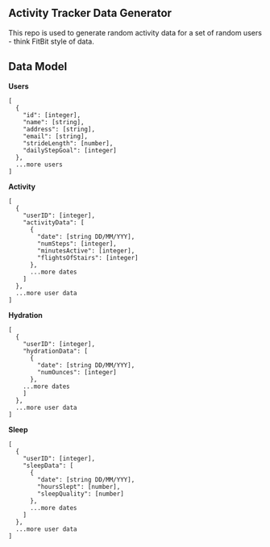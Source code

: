 ## Activity Tracker Data Generator

This repo is used to generate random activity data for a set of random users - think FitBit style of data.

## Data Model

**Users**

```
[
  {
    "id": [integer],
    "name": [string],
    "address": [string],
    "email": [string],
    "strideLength": [number],
    "dailyStepGoal": [integer]
  },
  ...more users
]
```

**Activity**

```
[
  {
    "userID": [integer],
    "activityData": [
      {
        "date": [string DD/MM/YYY],
        "numSteps": [integer],
        "minutesActive": [integer],
        "flightsOfStairs": [integer]
      },
      ...more dates
    ]
  },
  ...more user data
]
```

**Hydration**

```
[
  {
    "userID": [integer],
    "hydrationData": [
      {
        "date": [string DD/MM/YYY],
        "numOunces": [integer]
      },
    ...more dates
    ]
  },
  ...more user data
]
```

**Sleep**

```
[
  {
    "userID": [integer],
    "sleepData": [
      {
        "date": [string DD/MM/YYY],
        "hoursSlept": [number],
        "sleepQuality": [number]
      },
      ...more dates
    ]
  },
  ...more user data
]

```


